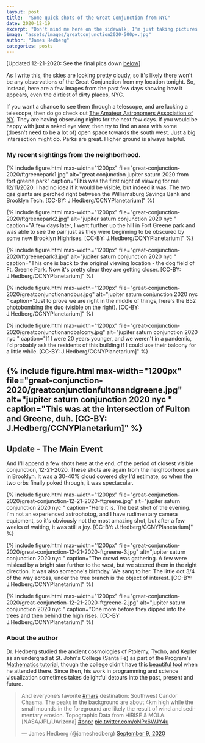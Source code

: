 ```yaml
---
layout: post
title:  "Some quick shots of the Great Conjunction from NYC"
date: 2020-12-19
excerpt: "Don't mind me here on the sidewalk, I'm just taking pictures of these awesome planets."
image: "assets/images/greatconjunction2020-500px.jpg"
author: "James Hedberg"
categories: posts
---
```


[Updated 12-21-2020: See the final pics down [below](#themainevent)]

As I write this, the skies are looking pretty cloudy, so it's likely there won't be any observations of the Great Conjunction from my location tonight. So, instead, here are a few images from the past few days showing how it appears, even the dirtiest of dirty places, NYC.

If you want a chance to see them through a telescope, and are lacking a telescope, then do go check out [The Amateur Astronomers Association of NY](https://www.aaa.org/observing). They are having observing nights for the next few days. If you would be happy with just a naked eye view, then try to find an area with some (doesn't need to be a lot of) open space towards the south west. Just a big intersection might do. Parks are great. Higher ground is always helpful.

### My recent sightings from the neighborhood.

{%
include figure.html
max-width="1200px"
file="great-conjunction-2020/ftgreenepark1.jpg" alt="great conjunction jupiter saturn 2020 from fort greene park"
caption="This was the first night of viewing for me 12/11/2020. I had no idea if it would be visible, but indeed it was. The two gas giants are perched right between the Williamsburg Savings Bank and Brooklyn Tech.  [CC-BY: J.Hedberg/CCNYPlanetarium]"
%}



{%
include figure.html
max-width="1200px"
file="great-conjunction-2020/ftgreenepark2.jpg" alt="jupiter saturn conjunction 2020 nyc "
caption="A few days later, I went further up the hill in Fort Greene park and was able to see the pair just as they were beginning to be obscured by some new Brooklyn Highrises.  [CC-BY: J.Hedberg/CCNYPlanetarium]"
%}

{%
include figure.html
max-width="1200px"
file="great-conjunction-2020/ftgreenepark3.jpg" alt="jupiter saturn conjunction 2020 nyc "
caption="This one is back to the original viewing location - the dog field of Ft. Greene Park. Now it's pretty clear they are getting closer.  [CC-BY: J.Hedberg/CCNYPlanetarium]"
%}

{%
include figure.html
max-width="1200px"
file="great-conjunction-2020/greatconjunctionandbus.jpg" alt="jupiter saturn conjunction 2020 nyc "
caption="Just to prove we are right in the middle of things, here's the B52 photobombing the duo (visible on the right).  [CC-BY: J.Hedberg/CCNYPlanetarium]"
%}

{%
include figure.html
max-width="1200px"
file="great-conjunction-2020/greatconjunctionandbalcony.jpg" alt="jupiter saturn conjunction 2020 nyc "
caption="If I were 20 years younger, and we weren't in a pandemic, I'd probably ask the residents of this building if I could use their balcony for a little while.  [CC-BY: J.Hedberg/CCNYPlanetarium]"
%}

{%
include figure.html
max-width="1200px"
file="great-conjunction-2020/greatconjunctionfultonandgreene.jpg" alt="jupiter saturn conjunction 2020 nyc "
caption="This was at the intersection of Fulton and Greene, duh. [CC-BY: J.Hedberg/CCNYPlanetarium]"
%}
---

<h2><a name="themainevent">Update - The Main Event</a></h2>


And I'll append a few shots here at the end, of the period of closest visible conjunction, 12-21-2020. These shots are again from the neighborhood park in Brooklyn. It was a 30-40% cloud covered sky I'd estimate, so when the two orbs finally poked through, it was spectacular.

{%
include figure.html
max-width="1200px"
file="great-conjunction-2020/great-conjunction-12-21-2020-ftgreene.jpg" alt="jupiter saturn conjunction 2020 nyc "
caption="Here it is. The best shot of the evening. I'm not an experienced astrophotog, and I have rudimentary camera equipment, so it's obviously not the most amazing shot, but after a few weeks of waiting, it was still a joy. [CC-BY: J.Hedberg/CCNYPlanetarium]"
%}

{%
include figure.html
max-width="1200px"
file="great-conjunction-2020/great-conjunction-12-21-2020-ftgreene-3.jpg" alt="jupiter saturn conjunction 2020 nyc "
caption="The crowd was gathering. A few were mislead by a bright star further to the west, but we steered them in the right direction. It was also someone's birthday. We sang to her. The little dot 3/4 of the way across, under the tree branch is the object of interest. [CC-BY: J.Hedberg/CCNYPlanetarium]"
%}

{%
include figure.html
max-width="1200px"
file="great-conjunction-2020/great-conjunction-12-21-2020-ftgreene-2.jpg" alt="jupiter saturn conjunction 2020 nyc "
caption="One more before they dipped into the trees and then behind the high rises. [CC-BY: J.Hedberg/CCNYPlanetarium]"
%}


### About the author

Dr. Hedberg studied the ancient cosmologies of Ptolemy, Tycho, and Kepler as an undergrad at St. John's College (Santa Fe) as part of the Program's [Mathematics tutorial](https://www.sjc.edu/academic-programs/undergraduate/classes/mathematics-tutorial), though the college didn't have this [beautiful tool](https://www.sjc.edu/news/armillary-sphere-unveiled-santa-fe-campus) when he attended there. Since then, his work in programming and science visualization sometimes takes delightful detours into the past, present and future.

<blockquote class="twitter-tweet"><p lang="en" dir="ltr">And everyone’s favorite <a href="https://twitter.com/hashtag/mars?src=hash&amp;ref_src=twsrc%5Etfw">#mars</a> destination: Southwest Candor Chasma. The peaks in the background are about 4km high while the small mounds in the foreground are likely the result of wind and sedimentary erosion. Topographic Data from HiRISE &amp; MOLA. [NASA/JPL/UArizona] <a href="https://twitter.com/hashtag/bnpr?src=hash&amp;ref_src=twsrc%5Etfw">#bnpr</a> <a href="https://t.co/oNPx6WJY4u">pic.twitter.com/oNPx6WJY4u</a></p>&mdash; James Hedberg (@jameshedberg) <a href="https://twitter.com/jameshedberg/status/1303753655372443648?ref_src=twsrc%5Etfw">September 9, 2020</a></blockquote> <script async src="https://platform.twitter.com/widgets.js" charset="utf-8"></script>
